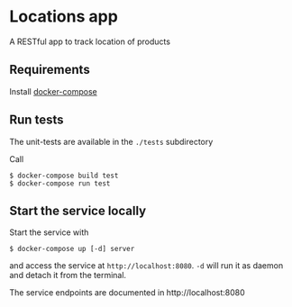 Locations app
========

A RESTful app to track location of products


Requirements
-----

Install [docker-compose](https://docs.docker.com/compose/install/)


Run tests
-----

The unit-tests are available in the `./tests` subdirectory

Call

    $ docker-compose build test
    $ docker-compose run test


Start the service locally
-----

Start the service with

    $ docker-compose up [-d] server

and access the service at `http://localhost:8080`. `-d` will run it as daemon and detach it from the terminal.

The service endpoints are documented in http://localhost:8080
